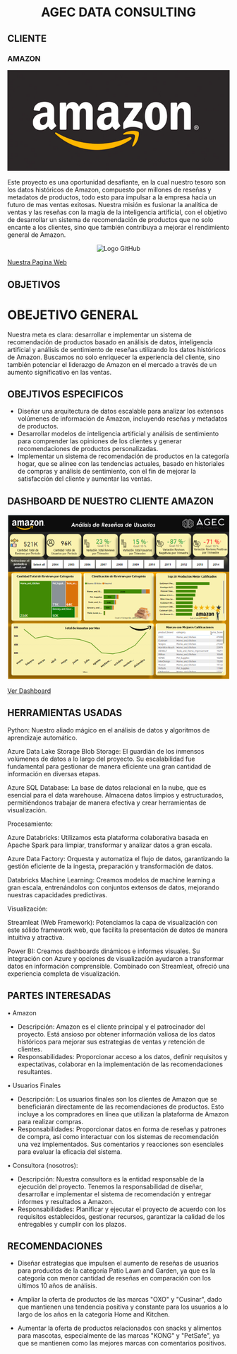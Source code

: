 <div align="center">
  <h1>AGEC DATA CONSULTING</h1>
</div>

## CLIENTE

### AMAZON

<div align="center">
  <img src="https://github.com/AngelaMina/Proyecto-Grupal-Amazon/blob/main/imagenes/logoamazon.PNG" alt="Logo Amazon">
</div>

Este proyecto es una oportunidad desafiante, en la cual nuestro tesoro son los datos históricos de Amazon, compuesto por millones de reseñas y metadatos de productos, todo esto para impulsar a la empresa hacia un futuro de mas ventas exitosas. Nuestra misión es fusionar la analítica de ventas y las reseñas con la magia de la inteligencia artificial, con el objetivo de desarrollar un sistema de recomendación de productos que no solo encante a los clientes, sino que también contribuya a mejorar el rendimiento general de Amazon.

<div align="center">
  <img src="https://github.com/AngelaMina/Proyecto-Grupal-Amazon/assets/132381850/b83b54fb-3dc3-4d4f-a808-659b1cb86846" alt="Logo GitHub">
</div>

[Nuestra Pagina Web](https://agecdata.azurewebsites.net/)

## OBJETIVOS

# OBEJETIVO GENERAL

Nuestra meta es clara: desarrollar e implementar un sistema de recomendación de productos basado en análisis de datos, inteligencia artificial y análisis de sentimiento de reseñas utilizando los datos históricos de Amazon. Buscamos no solo enriquecer la experiencia del cliente, sino también potenciar el liderazgo de Amazon en el mercado a través de un aumento significativo en las ventas.

## OBEJTIVOS ESPECIFICOS

- Diseñar una arquitectura de datos escalable para analizar los extensos volúmenes de información de Amazon, incluyendo reseñas y metadatos de productos.
- Desarrollar modelos de inteligencia artificial y análisis de sentimiento para comprender las opiniones de los clientes y generar recomendaciones de productos personalizadas.
- Implementar un sistema de recomendación de productos en la categoría hogar, que se alinee con las tendencias actuales, basado en historiales de compras y análisis de sentimiento, con el fin de mejorar la satisfacción del cliente y aumentar las ventas.

## DASHBOARD DE NUESTRO CLIENTE AMAZON

<div align="center">
  <img src="https://github.com/AngelaMina/Proyecto-Grupal-Amazon/blob/main/imagenes/dashboard.png" alt="Dashboard">
</div>

[Ver Dashboard](https://app.powerbi.com/groups/me/reports/ac323460-6e6f-4189-b21a-2c3e603423e6/ReportSection?experience=power-bi)

## HERRAMIENTAS USADAS

Python: Nuestro aliado mágico en el análisis de datos y algoritmos de aprendizaje automático.

Azure Data Lake Storage Blob Storage: El guardián de los inmensos volúmenes de datos a lo largo del proyecto. Su escalabilidad fue fundamental para gestionar de manera eficiente una gran cantidad de información en diversas etapas.

Azure SQL Database: La base de datos relacional en la nube, que es esencial para el data warehouse. Almacena datos limpios y estructurados, permitiéndonos trabajar de manera efectiva y crear herramientas de visualización.

Procesamiento:

Azure Databricks: Utilizamos esta plataforma colaborativa basada en Apache Spark para limpiar, transformar y analizar datos a gran escala.

Azure Data Factory: Orquesta y automatiza el flujo de datos, garantizando la gestión eficiente de la ingesta, preparación y transformación de datos.

Databricks Machine Learning: Creamos modelos de machine learning a gran escala, entrenándolos con conjuntos extensos de datos, mejorando nuestras capacidades predictivas.

Visualización:

Streamleat (Web Framework): Potenciamos la capa de visualización con este sólido framework web, que facilita la presentación de datos de manera intuitiva y atractiva.

Power BI: Creamos dashboards dinámicos e informes visuales. Su integración con Azure y opciones de visualización ayudaron a transformar datos en información comprensible. Combinado con Streamleat, ofreció una experiencia completa de visualización.

## PARTES INTERESADAS 

• Amazon

- Descripción: Amazon es el cliente principal y el patrocinador del proyecto. Está ansioso por obtener información valiosa de los datos históricos para mejorar sus estrategias de ventas y retención de clientes.
- Responsabilidades: Proporcionar acceso a los datos, definir requisitos y expectativas, colaborar en la implementación de las recomendaciones resultantes.

• Usuarios Finales

- Descripción: Los usuarios finales son los clientes de Amazon que se beneficiarán directamente de las recomendaciones de productos. Esto incluye a los compradores en línea que utilizan la plataforma de Amazon para realizar compras.
- Responsabilidades: Proporcionar datos en forma de reseñas y patrones de compra, así como interactuar con los sistemas de recomendación una vez implementados. Sus comentarios y reacciones son esenciales para evaluar la eficacia del sistema.

• Consultora (nosotros):

- Descripción: Nuestra consultora es la entidad responsable de la ejecución del proyecto. Tenemos la responsabilidad de diseñar, desarrollar e implementar el sistema de recomendación y entregar informes y resultados a Amazon.
- Responsabilidades: Planificar y ejecutar el proyecto de acuerdo con los requisitos establecidos, gestionar recursos, garantizar la calidad de los entregables y cumplir con los plazos.

## RECOMENDACIONES

- Diseñar estrategias que impulsen el aumento de reseñas de usuarios para productos de la categoría Patio Lawn and Garden, ya que es la categoría con menor cantidad de reseñas en comparación con los últimos 10 años de análisis.

- Ampliar la oferta de productos de las marcas "OXO" y "Cusinar", dado que mantienen una tendencia positiva y constante para los usuarios a lo largo de los años en la categoría Home and Kitchen.

- Aumentar la oferta de productos relacionados con snacks y alimentos para mascotas, especialmente de las marcas "KONG" y "PetSafe", ya que se mantienen como las mejores marcas con comentarios positivos.


